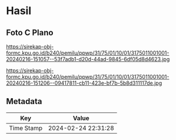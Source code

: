 # Hasil

## Foto C Plano

https://sirekap-obj-formc.kpu.go.id/b240/pemilu/ppwp/31/75/01/10/01/3175011001001-20240216-151057--53f7adb1-d20d-44ad-9845-6df05d8d4623.jpg

https://sirekap-obj-formc.kpu.go.id/b240/pemilu/ppwp/31/75/01/10/01/3175011001001-20240216-151206--09417811-cb11-423e-bf7b-5b8d311117de.jpg


## Metadata

| Key        | Value               |
| ---------- | ------------------- |
| Time Stamp | 2024-02-24 22:31:28 |



